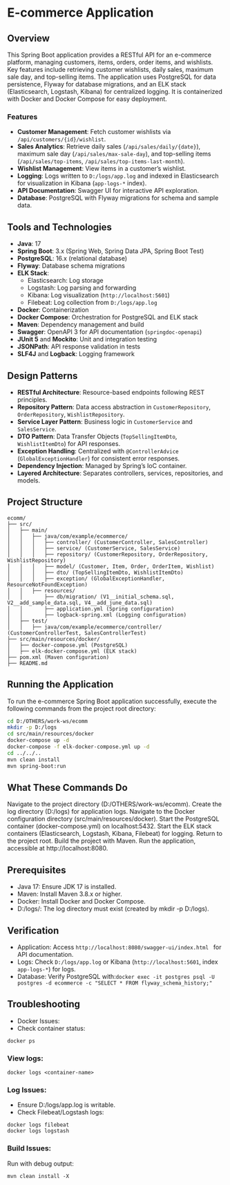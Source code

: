 # E-commerce Application

## Overview

This Spring Boot application provides a RESTful API for an e-commerce platform, managing customers, items, orders, order items, and wishlists. Key features include retrieving customer wishlists, daily sales, maximum sale day, and top-selling items. The application uses PostgreSQL for data persistence, Flyway for database migrations, and an ELK stack (Elasticsearch, Logstash, Kibana) for centralized logging. It is containerized with Docker and Docker Compose for easy deployment.

### Features

- **Customer Management**: Fetch customer wishlists via `/api/customers/{id}/wishlist`.
- **Sales Analytics**: Retrieve daily sales (`/api/sales/daily/{date}`), maximum sale day (`/api/sales/max-sale-day`), and top-selling items (`/api/sales/top-items`, `/api/sales/top-items-last-month`).
- **Wishlist Management**: View items in a customer’s wishlist.
- **Logging**: Logs written to `D:/logs/app.log` and indexed in Elasticsearch for visualization in Kibana (`app-logs-*` index).
- **API Documentation**: Swagger UI for interactive API exploration.
- **Database**: PostgreSQL with Flyway migrations for schema and sample data.

## Tools and Technologies

- **Java**: 17
- **Spring Boot**: 3.x (Spring Web, Spring Data JPA, Spring Boot Test)
- **PostgreSQL**: 16.x (relational database)
- **Flyway**: Database schema migrations
- **ELK Stack**:
    - Elasticsearch: Log storage
    - Logstash: Log parsing and forwarding
    - Kibana: Log visualization (`http://localhost:5601`)
    - Filebeat: Log collection from `D:/logs/app.log`
- **Docker**: Containerization
- **Docker Compose**: Orchestration for PostgreSQL and ELK stack
- **Maven**: Dependency management and build
- **Swagger**: OpenAPI 3 for API documentation (`springdoc-openapi`)
- **JUnit 5** and **Mockito**: Unit and integration testing
- **JSONPath**: API response validation in tests
- **SLF4J** and **Logback**: Logging framework

## Design Patterns

- **RESTful Architecture**: Resource-based endpoints following REST principles.
- **Repository Pattern**: Data access abstraction in `CustomerRepository`, `OrderRepository`, `WishlistRepository`.
- **Service Layer Pattern**: Business logic in `CustomerService` and `SalesService`.
- **DTO Pattern**: Data Transfer Objects (`TopSellingItemDto`, `WishlistItemDto`) for API responses.
- **Exception Handling**: Centralized with `@ControllerAdvice` (`GlobalExceptionHandler`) for consistent error responses.
- **Dependency Injection**: Managed by Spring’s IoC container.
- **Layered Architecture**: Separates controllers, services, repositories, and models.

## Project Structure

```plaintext
ecomm/
├── src/
│   ├── main/
│   │   ├── java/com/example/ecommerce/
│   │   │   ├── controller/ (CustomerController, SalesController)
│   │   │   ├── service/ (CustomerService, SalesService)
│   │   │   ├── repository/ (CustomerRepository, OrderRepository, WishlistRepository)
│   │   │   ├── model/ (Customer, Item, Order, OrderItem, Wishlist)
│   │   │   ├── dto/ (TopSellingItemDto, WishlistItemDto)
│   │   │   ├── exception/ (GlobalExceptionHandler, ResourceNotFoundException)
│   │   ├── resources/
│   │       ├── db/migration/ (V1__initial_schema.sql, V2__add_sample_data.sql, V4__add_june_data.sql)
│   │       ├── application.yml (Spring configuration)
│   │       ├── logback-spring.xml (Logging configuration)
│   ├── test/
│   │   ├── java/com/example/ecommerce/controller/ (CustomerControllerTest, SalesControllerTest)
├── src/main/resources/docker/
│   ├── docker-compose.yml (PostgreSQL)
│   ├── elk-docker-compose.yml (ELK stack)
├── pom.xml (Maven configuration)
├── README.md

```

## Running the Application

To run the e-commerce Spring Boot application successfully, execute the following commands from the project root directory:

```bash
cd D:/OTHERS/work-ws/ecomm
mkdir -p D:/logs
cd src/main/resources/docker
docker-compose up -d
docker-compose -f elk-docker-compose.yml up -d
cd ../../..
mvn clean install
mvn spring-boot:run
```
## What These Commands Do

Navigate to the project directory (D:/OTHERS/work-ws/ecomm).
Create the log directory (D:/logs) for application logs.
Navigate to the Docker configuration directory (src/main/resources/docker).
Start the PostgreSQL container (docker-compose.yml) on localhost:5432.
Start the ELK stack containers (Elasticsearch, Logstash, Kibana, Filebeat) for logging.
Return to the project root.
Build the project with Maven.
Run the application, accessible at http://localhost:8080.

## Prerequisites

- Java 17: Ensure JDK 17 is installed.
- Maven: Install Maven 3.8.x or higher.
- Docker: Install Docker and Docker Compose.
- D:/logs/: The log directory must exist (created by mkdir -p D:/logs).

## Verification

- Application: Access ```http://localhost:8080/swagger-ui/index.html ``` for API documentation.
- Logs: Check ```D:/logs/app.log``` or Kibana (```http://localhost:5601```, index ```app-logs-*```) for logs.
- Database: Verify PostgreSQL with:```docker exec -it postgres psql -U postgres -d ecommerce -c "SELECT * FROM flyway_schema_history;"```



## Troubleshooting

- Docker Issues:
- Check container status: 
```
docker ps
```

### View logs: 
```
docker logs <container-name>
```



### Log Issues:
- Ensure D:/logs/app.log is writable.
- Check Filebeat/Logstash logs:
```
docker logs filebeat
docker logs logstash
```



### Build Issues:
Run with debug output:
```
mvn clean install -X
```





